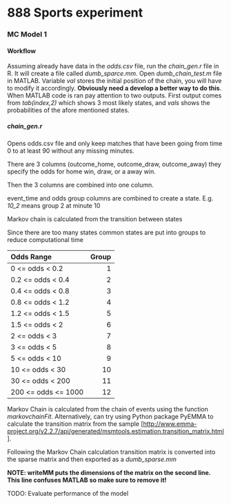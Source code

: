 # 888 Sports experiment

### MC Model 1

#### Workflow
Assuming already have data in the *odds.csv* file, run the *chain_gen.r* file in R. It will create a file called *dumb_sparce.mm*. Open *dumb_chain_test.m* file in MATLAB. 
Variable *val* stores the initial position of the chain, you will have to modify it accordingly. __Obviously need a develop a better way to do this__. When MATLAB code is ran
pay attention to two outputs. First output comes from *tab(index,2)* which shows 3 most likely states, and *vals* shows the probabilities of the afore mentioned states.
##### chain_gen.r 
Opens odds.csv file and only keep matches that have been going from time 0 to at least 90 without any missing minutes.

There are 3 columns (outcome_home, outcome_draw, outcome_away) they specify the odds for home win, draw, or a away win.

Then the 3 columns are combined into one column.

event_time and odds group columns are combined to create a state. E.g. *10_2* means group 2 at minute 10

Markov chain is calculated from the transition between states

Since there are too many states  common states are put into groups to reduce computational time

| Odds Range | Group |
|:-----------|------:|
| 0 <= odds < 0.2 | 1 |
| 0.2 <= odds < 0.4 | 2 |
| 0.4 <= odds < 0.8 | 3 |
| 0.8 <= odds < 1.2 | 4 |
| 1.2 <= odds < 1.5 | 5 |
| 1.5 <= odds < 2 | 6 |
| 2 <= odds < 3| 7 |
| 3 <= odds < 5| 8 |
| 5 <= odds < 10| 9 |
| 10 <= odds < 30| 10 |
| 30 <= odds < 200| 11 |
| 200 <= odds <= 1000| 12 |

Markov Chain is calculated from the chain of events using the function *markovchainFit*. Alternatively, can try using Python package PyEMMA to calculate the
transition matrix from the sample [http://www.emma-project.org/v2.2.7/api/generated/msmtools.estimation.transition_matrix.html].

Following the Markov Chain calculation transition matrix is converted into the sparse matrix and then exported as a *dumb_sparse.mm*

__NOTE: writeMM puts the dimensions of the matrix on the second line. This line confuses MATLAB so make sure to remove it!__

TODO: Evaluate performance of the model

